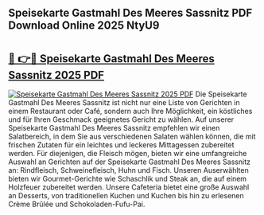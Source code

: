 ## Speisekarte Gastmahl Des Meeres Sassnitz PDF Download Online 2025 NtyU9

# <h2><a href="http://gccuy11.nevu.top/?p=Speisekarte+Gastmahl+Des+Meeres+Sassnitz">🔗 👉🔴 Speisekarte Gastmahl Des Meeres Sassnitz 2025 PDF</a></h2>

[![Speisekarte Gastmahl Des Meeres Sassnitz 2025 PDF](https://i.imgur.com/dBaPXMq.png)](http://gccuy11.nevu.top/?p=Speisekarte+Gastmahl+Des+Meeres+Sassnitz)
Die Speisekarte Gastmahl Des Meeres Sassnitz ist nicht nur eine Liste von Gerichten in einem Restaurant oder Café, sondern auch Ihre Möglichkeit, ein köstliches und für Ihren Geschmack geeignetes Gericht zu wählen. Auf unserer Speisekarte Gastmahl Des Meeres Sassnitz empfehlen wir einen Salatbereich, in dem Sie aus verschiedenen Salaten wählen können, die mit frischen Zutaten für ein leichtes und leckeres Mittagessen zubereitet werden. Für diejenigen, die Fleisch mögen, bieten wir eine umfangreiche Auswahl an Gerichten auf der Speisekarte Gastmahl Des Meeres Sassnitz an: Rindfleisch, Schweinefleisch, Huhn und Fisch. Unseren Auserwählten bieten wir Gourmet-Gerichte wie Schaschlik und Steak an, die auf einem Holzfeuer zubereitet werden. Unsere Cafeteria bietet eine große Auswahl an Desserts, von traditionellen Kuchen und Kuchen bis hin zu erlesenen Crème Brûlée und Schokoladen-Fufu-Pai.

